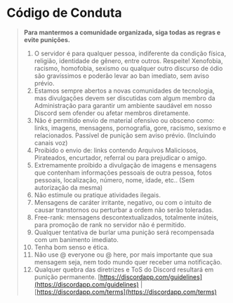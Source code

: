 # Código de Conduta
> **Para mantermos a comunidade organizada, siga todas as regras e evite punições.**
> 
> 1. O servidor é para qualquer pessoa, indiferente da condição física, religião, identidade de gênero, entre outros. Respeite! Xenofobia, racismo, homofobia, sexismo ou qualquer outro discurso de ódio são gravíssimos e poderão levar ao ban imediato, sem aviso prévio.
> 2. Estamos sempre abertos a novas comunidades de tecnologia, mas divulgações devem ser discutidas com algum membro da Administração para garantir um ambiente saudável em nosso Discord sem ofender ou afetar membros diretamente.
> 3. Não é permitido envio de material ofensivo ou obsceno como: links, imagens, mensagens, pornografia, gore, racismo, sexismo e relacionados. Passível de punição sem aviso prévio. (Incluindo canais voz)
> 4. Proibido o envio de: links contendo Arquivos Maliciosos, Pirateados, encurtador, referral ou para prejudicar o amigo.
> 5. Extremamente proibido a divulgação de imagens e mensagens que contenham informações pessoais de outra pessoa, fotos pessoais, localização, número, nome, idade, etc.. (Sem autorização da mesma)
> 6. Não estimule ou pratique atividades ilegais.
> 7. Mensagens de caráter irritante, negativo, ou com o intuito de causar transtornos ou perturbar a ordem não serão toleradas.
> 8. Free-rank: mensagens descontextualizados, totalmente inúteis, para promoção de rank no servidor não é permitido.
> 9. Qualquer tentativa de burlar uma punição será recompensada com um banimento imediato.
> 10. Tenha bom senso e ética.
> 11. Não use @ everyone ou @ here, por mais importante que sua mensagem seja, nem todo mundo quer receber uma notificação.
> 12. Qualquer quebra das diretrizes e ToS do Discord resultará em punição permanente. [https://discordapp.com/guidelines](https://discordapp.com/guidelines) | [https://discordapp.com/terms](https://discordapp.com/terms)
